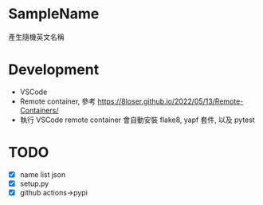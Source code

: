 # SampleName
產生隨機英文名稱


# Development

 - VSCode
 - Remote container, 參考 https://8loser.github.io/2022/05/13/Remote-Containers/
 - 執行 VSCode remote container 會自動安裝 flake8, yapf 套件, 以及 pytest
 

# TODO
- [x] name list json
- [x] setup.py
- [x] github actions->pypi
